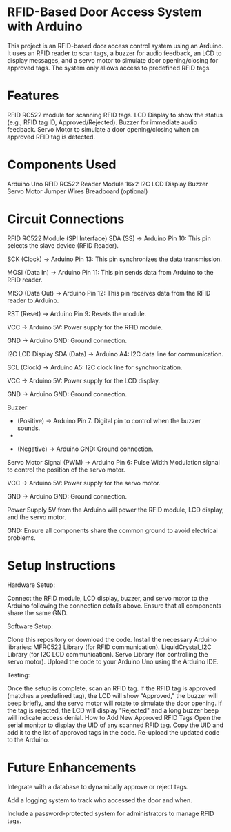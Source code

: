# RFID-Based Door Access System with Arduino
This project is an RFID-based door access control system using an Arduino. It uses an RFID reader to scan tags, a buzzer for audio feedback, an LCD to display messages, and a servo motor to simulate door opening/closing for approved tags. The system only allows access to predefined RFID tags.

# Features
RFID RC522 module for scanning RFID tags.
LCD Display to show the status (e.g., RFID tag ID, Approved/Rejected).
Buzzer for immediate audio feedback.
Servo Motor to simulate a door opening/closing when an approved RFID tag is detected.

# Components Used
Arduino Uno
RFID RC522 Reader Module
16x2 I2C LCD Display
Buzzer
Servo Motor
Jumper Wires
Breadboard (optional)

# Circuit Connections
RFID RC522 Module (SPI Interface)
SDA (SS) → Arduino Pin 10: This pin selects the slave device (RFID Reader).

SCK (Clock) → Arduino Pin 13: This pin synchronizes the data transmission.

MOSI (Data In) → Arduino Pin 11: This pin sends data from Arduino to the RFID reader.

MISO (Data Out) → Arduino Pin 12: This pin receives data from the RFID reader to Arduino.

RST (Reset) → Arduino Pin 9: Resets the module.

VCC → Arduino 5V: Power supply for the RFID module.

GND → Arduino GND: Ground connection.

I2C LCD Display
SDA (Data) → Arduino A4: I2C data line for communication.

SCL (Clock) → Arduino A5: I2C clock line for synchronization.

VCC → Arduino 5V: Power supply for the LCD display.

GND → Arduino GND: Ground connection.

Buzzer
+ (Positive) → Arduino Pin 7: Digital pin to control when the buzzer sounds.
+ 
- (Negative) → Arduino GND: Ground connection.
  
Servo Motor
Signal (PWM) → Arduino Pin 6: Pulse Width Modulation signal to control the position of the servo motor.

VCC → Arduino 5V: Power supply for the servo motor.

GND → Arduino GND: Ground connection.

Power Supply
5V from the Arduino will power the RFID module, LCD display, and the servo motor.

GND: Ensure all components share the common ground to avoid electrical problems.

# Setup Instructions
Hardware Setup:

Connect the RFID module, LCD display, buzzer, and servo motor to the Arduino following the connection details above.
Ensure that all components share the same GND.

Software Setup:

Clone this repository or download the code.
Install the necessary Arduino libraries:
MFRC522 Library (for RFID communication).
LiquidCrystal_I2C Library (for I2C LCD communication).
Servo Library (for controlling the servo motor).
Upload the code to your Arduino Uno using the Arduino IDE.

Testing:

Once the setup is complete, scan an RFID tag.
If the RFID tag is approved (matches a predefined tag), the LCD will show "Approved," the buzzer will beep briefly, and the servo motor will rotate to simulate the door opening.
If the tag is rejected, the LCD will display "Rejected" and a long buzzer beep will indicate access denial.
How to Add New Approved RFID Tags
Open the serial monitor to display the UID of any scanned RFID tag.
Copy the UID and add it to the list of approved tags in the code.
Re-upload the updated code to the Arduino.

# Future Enhancements
Integrate with a database to dynamically approve or reject tags.

Add a logging system to track who accessed the door and when.

Include a password-protected system for administrators to manage RFID tags.
